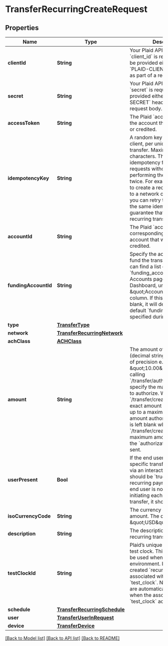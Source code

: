 # TransferRecurringCreateRequest

## Properties
Name | Type | Description | Notes
------------ | ------------- | ------------- | -------------
**clientId** | **String** | Your Plaid API &#x60;client_id&#x60;. The &#x60;client_id&#x60; is required and may be provided either in the &#x60;PLAID-CLIENT-ID&#x60; header or as part of a request body. | [optional] 
**secret** | **String** | Your Plaid API &#x60;secret&#x60;. The &#x60;secret&#x60; is required and may be provided either in the &#x60;PLAID-SECRET&#x60; header or as part of a request body. | [optional] 
**accessToken** | **String** | The Plaid &#x60;access_token&#x60; for the account that will be debited or credited. | 
**idempotencyKey** | **String** | A random key provided by the client, per unique recurring transfer. Maximum of 50 characters.  The API supports idempotency for safely retrying requests without accidentally performing the same operation twice. For example, if a request to create a recurring fails due to a network connection error, you can retry the request with the same idempotency key to guarantee that only a single recurring transfer is created. | 
**accountId** | **String** | The Plaid &#x60;account_id&#x60; corresponding to the end-user account that will be debited or credited. | 
**fundingAccountId** | **String** | Specify the account used to fund the transfer. Customers can find a list of &#x60;funding_account_id&#x60;s in the Accounts page of your Plaid Dashboard, under the \&quot;Account ID\&quot; column. If this field is left blank, it will default to the default &#x60;funding_account_id&#x60; specified during onboarding. | [optional] 
**type** | [**TransferType**](TransferType.md) |  | 
**network** | [**TransferRecurringNetwork**](TransferRecurringNetwork.md) |  | 
**achClass** | [**ACHClass**](ACHClass.md) |  | [optional] 
**amount** | **String** | The amount of the transfer (decimal string with two digits of precision e.g. \&quot;10.00\&quot;). When calling &#x60;/transfer/authorization/create&#x60;, specify the maximum amount to authorize. When calling &#x60;/transfer/create&#x60;, specify the exact amount of the transfer, up to a maximum of the amount authorized. If this field is left blank when calling &#x60;/transfer/create&#x60;, the maximum amount authorized in the &#x60;authorization_id&#x60; will be sent. | 
**userPresent** | **Bool** | If the end user is initiating the specific transfer themselves via an interactive UI, this should be &#x60;true&#x60;; for automatic recurring payments where the end user is not actually initiating each individual transfer, it should be &#x60;false&#x60;. | [optional] 
**isoCurrencyCode** | **String** | The currency of the transfer amount. The default value is \&quot;USD\&quot;. | [optional] 
**description** | **String** | The description of the recurring transfer. | 
**testClockId** | **String** | Plaid’s unique identifier for a test clock. This field may only be used when using &#x60;sandbox&#x60; environment. If provided, the created &#x60;recurring_transfer&#x60; is associated with the &#x60;test_clock&#x60;. New originations are automatically generated when the associated &#x60;test_clock&#x60; advances. | [optional] 
**schedule** | [**TransferRecurringSchedule**](TransferRecurringSchedule.md) |  | 
**user** | [**TransferUserInRequest**](TransferUserInRequest.md) |  | 
**device** | [**TransferDevice**](TransferDevice.md) |  | [optional] 

[[Back to Model list]](../README.md#documentation-for-models) [[Back to API list]](../README.md#documentation-for-api-endpoints) [[Back to README]](../README.md)



